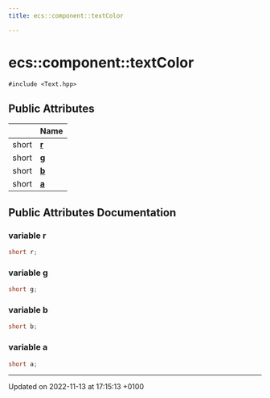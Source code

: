 ```yaml
---
title: ecs::component::textColor

---
```


# ecs::component::textColor






`#include <Text.hpp>`

## Public Attributes

|                | Name           |
| -------------- | -------------- |
| short | **[r](Classes/structecs_1_1component_1_1text_color.md#variable-r)**  |
| short | **[g](Classes/structecs_1_1component_1_1text_color.md#variable-g)**  |
| short | **[b](Classes/structecs_1_1component_1_1text_color.md#variable-b)**  |
| short | **[a](Classes/structecs_1_1component_1_1text_color.md#variable-a)**  |

## Public Attributes Documentation

### variable r

```cpp
short r;
```


### variable g

```cpp
short g;
```


### variable b

```cpp
short b;
```


### variable a

```cpp
short a;
```


-------------------------------

Updated on 2022-11-13 at 17:15:13 +0100